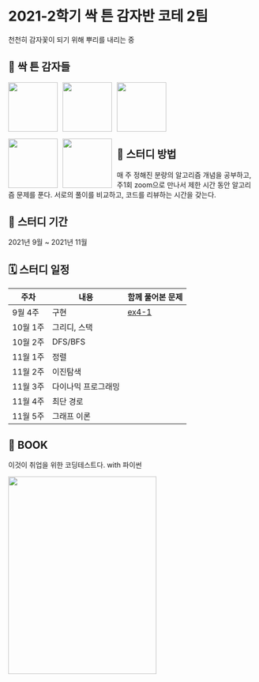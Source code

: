 # 2021-2학기 싹 튼 감자반 코테 2팀
천천히 감자꽃이 되기 위해 뿌리를 내리는 중

## 🥔 싹 튼 감자들

  <a  href= "https://github.com/hijyun"><img src="https://avatars.githubusercontent.com/u/54613024?v=4" width=100px ></a> <a style = "float:left; margin-right:10px;" href= "https://github.com/sm022"><img src="https://avatars.githubusercontent.com/u/77651050?v=4" width=100px></a> <a style = "float:left; margin-right:10px;" href= "https://github.com/Soooyeon-Kim"><img src="https://avatars.githubusercontent.com/u/83583349?v=4" width=100px></a> 

<a style = "float:left; margin-right:10px;" href= "https://github.com/JUHYUN030"><img src="https://avatars.githubusercontent.com/u/64799496?v=4" width=100px></a> <a style = "float:left; margin-right:10px;" href= "https://github.com/weeejee"><img src="https://avatars.githubusercontent.com/u/90193718?v=4" width=100px></a>

## 📝 스터디 방법
매 주 정해진 분량의 알고리즘 개념을 공부하고, 주1회 zoom으로 만나서 제한 시간 동안 알고리즘 문제를 푼다.
서로의 풀이를 비교하고, 코드를 리뷰하는 시간을 갖는다.

## 📅 스터디 기간
2021년 9월 ~ 2021년 11월

## 🗓 스터디 일정
|주차|내용|함께 풀어본 문제|
|------|-------|------|
|9월 4주|구현| <a href="https://github.com/hijyun/algorithm/blob/master/SproutPotato/ex4-1.py">ex4-1</a>
|10월 1주|그리디, 스택|
|10월 2주|DFS/BFS|
|11월 1주|정렬|
|11월 2주|이진탐색|
|11월 3주|다이나믹 프로그래밍|
|11월 4주|최단 경로|
|11월 5주|그래프 이론|

## 📔 BOOK
이것이 취업을 위한 코딩테스트다. with 파이썬
<div style = align:"left">
<a href= "http://www.yes24.com/Product/Goods/91433923"><img src="https://user-images.githubusercontent.com/54613024/135274627-b7f46902-205f-42b3-8553-453de787372a.png"  width="300" height="400">
  </div>
